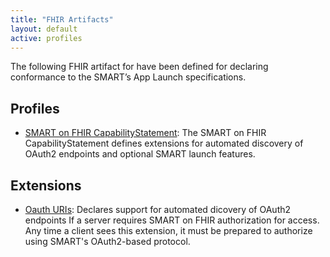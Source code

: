 ```yaml
---
title: "FHIR Artifacts"
layout: default
active: profiles
---
```


The following FHIR artifact for have been defined for declaring conformance to the SMART’s App Launch specifications.

## Profiles

- [SMART on FHIR CapabilityStatement](../../StructureDefinition-capabilitystatement-smartlaunch.html): The SMART on FHIR  CapabilityStatement defines extensions for automated discovery of OAuth2 endpoints and optional SMART launch features.

## Extensions

- [Oauth URIs](../../StructureDefinition-extension-oauth-uris.html): Declares support for automated dicovery of OAuth2 endpoints If a server requires SMART on FHIR authorization for access. Any time a client sees this extension, it must be prepared to authorize using SMART's OAuth2-based protocol.

<!--
- [SMART Capabilities](../../StructureDefinition-extension-smart-capabilities.html):  Support for optional SMART launch features.


## Terminology
**Value Sets**

- [CapabilityCodes](../../ValueSet-cap-codes.html): Codes describing *optional* SMART features

**Code Systems**

- [CapabilityCodes](../../CodeSystem-cap-codes.html): Codes describing *optional* SMART features
output/CodeSystem-cap-codes.html
-->
